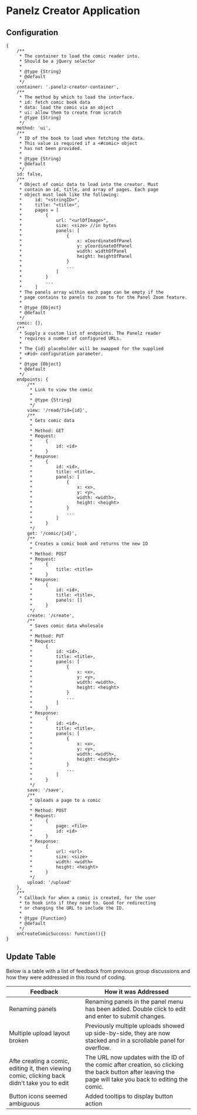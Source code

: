 # Panelz Creator Application

## Configuration
```
{
    /**
     * The container to load the comic reader into.
     * Should be a jQuery selector
     *
     * @type {String}
     * @default
     */
    container: '.panelz-creator-container',
    /**
     * The method by which to load the interface.
     * id: fetch comic book data
     * data: load the comic via an object
     * ui: allow them to create from scratch
     * @type {String}
     */
    method: 'ui',
    /**
     * ID of the book to load when fetching the data.
     * This value is required if a <#comic> object
     * has not been provided.
     *
     * @type {String}
     * @default
     */
    id: false,
    /**
     * Object of comic data to load into the creator. Must
     * contain an id, title, and array of pages. Each page
     * object must look like the following:
     *     id: "<stringID>",
     *     title: "<title>",
     *     pages = [
     *         {
     *             url: "<urlOfImage>",
     *             size: <size> //in bytes
     *             panels: [
     *                 {
     *                     x: xCoordinateOfPanel
     *                     y: yCoordinateOfPanel
     *                     width: widthOfPanel
     *                     height: heightOfPanel
     *                 }
     *                 ...
     *             ]
     *         }
     *         ...
     *     ]
     * The panels array within each page can be empty if the
     * page contains to panels to zoom to for the Panel Zoom feature.
     *
     * @type {Object}
     * @default
     */
    comic: {},
    /**
     * Supply a custom list of endpoints. The Panelz reader
     * requires a number of configured URLs.
     *
     * The {id} placeholder will be swapped for the supplied
     * <#id> configuration parameter.
     *
     * @type {Object}
     * @default
     */
    endpoints: {
        /**
         * Link to view the comic
         *
         * @type {String}
         */
        view: '/read/?id={id}',
        /**
         * Gets comic data
         *
         * Method: GET
         * Request:
         *     {
         *         id: <id>
         *     }
         * Response:
         *     {
         *         id: <id>,
         *         title: <title>,
         *         panels: [
         *             {
         *                 x: <x>,
         *                 y: <y>,
         *                 width: <width>,
         *                 height: <height>
         *             }
         *             ...
         *         ]
         *     }
         */
        get: '/comic/{id}',
        /**
         * Creates a comic book and returns the new ID
         *
         * Method: POST
         * Request:
         *     {
         *         title: <title>
         *     }
         * Response:
         *     {
         *         id: <id>,
         *         title: <title>,
         *         panels: []
         *     }
         */
        create: '/create',
        /**
         * Saves comic data wholesale
         *
         * Method: PUT
         * Request:
         *     {
         *         id: <id>,
         *         title: <title>,
         *         panels: [
         *             {
         *                 x: <x>,
         *                 y: <y>,
         *                 width: <width>,
         *                 height: <height>
         *             }
         *             ...
         *         ]
         *     }
         * Response:
         *     {
         *         id: <id>,
         *         title: <title>,
         *         panels: [
         *             {
         *                 x: <x>,
         *                 y: <y>,
         *                 width: <width>,
         *                 height: <height>
         *             }
         *             ...
         *         ]
         *     }
         */
        save: '/save',
        /**
         * Uploads a page to a comic
         *
         * Method: POST
         * Request:
         *     {
         *         page: <file>
         *         id: <id>
         *     }
         * Response:
         *     {
         *         url: <url>
         *         size: <size>
         *         width: <width>
         *         height: <height>
         *     }
         */
        upload: '/upload'
    },
    /**
     * Callback for when a comic is created, for the user
     * to hook into if they need to. Good for redirecting
     * or changing the URL to include the ID.
     *
     * @type {Function}
     * @default
     */
    onCreateComicSuccess: function(){}
}
```

## Update Table
Below is a table with a list of feedback from previous group discussions and how
they were addressed in this round of coding.

| Feedback | How it was Addressed |
| --- | --- |
| Renaming panels | Renaming panels in the panel menu has been added. Double click to edit and enter to submit changes. |
| Multiple upload layout broken | Previously multiple uploads showed up side-by-side, they are now stacked and in a scrollable panel for overflow. |
| Afte creating a comic, editing it, then viewing comic, clicking back didn't take you to edit | The URL now updates with the ID of the comic after creation, so clicking the back button after leaving the page will take you back to editing the comic. |
| Button icons seemed ambiguous | Added tooltips to display button action |
